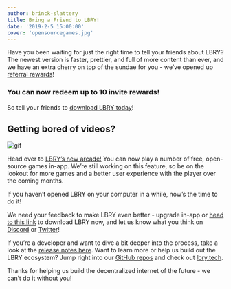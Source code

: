 ```yaml
---
author: brinck-slattery
title: Bring a Friend to LBRY!
date: '2019-2-5 15:00:00'
cover: 'opensourcegames.jpg'
---
```

Have you been waiting for just the right time to tell your friends about LBRY? The newest version is faster, prettier, and full of more content than ever, and we have an extra cherry on top of the sundae for you - we’ve opened up [referral rewards](https://lbry.io/faq/referrals)! 

### You can now redeem up to 10 invite rewards!

So tell your friends to [download LBRY today](https://lbry.io/get)!

## Getting bored of videos?

![gif](https://spee.ch/@lbry:3f/invites-and-games.gif)

Head over to [LBRY’s new arcade!](https://open.lbry.io/%40OpenSourceGames) You can now play a number of free, open-source games in-app. We’re still working on this feature, so be on the lookout for more games and a better user experience with the player over the coming months.

If you haven’t opened LBRY on your computer in a while, now’s the time to do it! 

We need your feedback to make LBRY even better - upgrade in-app or [head to this link](https://lbry.io/get) to download LBRY now, and let us know what you think on [Discord](https://chat.lbry.io) or [Twitter](https://www.twitter.com/lbryio)! 

If you’re a developer and want to dive a bit deeper into the process, take a look at the [release notes here](https://github.com/lbryio/lbry-desktop/releases/tag/v0.28.0). Want to learn more or help us build out the LBRY ecosystem? Jump right into our [GitHub repos](https://github.com/lbryio/) and check out [lbry.tech](https://lbry.tech).

Thanks for helping us build the decentralized internet of the future - we can’t do it without you!


